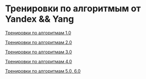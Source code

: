 # Тренировки по алгоритмым от Yandex && Yang

[Тренировки по алгоритмам 1.0]

[Тренировки по алгоритмам 1.0]: <https://yandex.ru/yaintern/algorithm-training_1>
[Тренировки по алгоритмам 2.0]

[Тренировки по алгоритмам 2.0]: <https://yandex.ru/yaintern/algorithm-training_2>
[Тренировки по алгоритмам 3.0]

[Тренировки по алгоритмам 3.0]: <https://yandex.ru/yaintern/algorithm-training_3>  

[Тренировки по алгоритмам 4.0]

[Тренировки по алгоритмам 4.0]: <https://yandex.ru/yaintern/algorithm-training>

[Тренировки по алгоритмам 5.0, 6.0]

[Тренировки по алгоритмам 5.0, 6.0]: <https://yandex.ru/yaintern/training?mindbox-message-key=-4181864202752753660&mindbox-click-id=bc90eda8-2744-4050-a45c-e9117c9be292&utm_source=mindbox&utm_medium=email&utm_campaign=training4&utm_content=reg>
